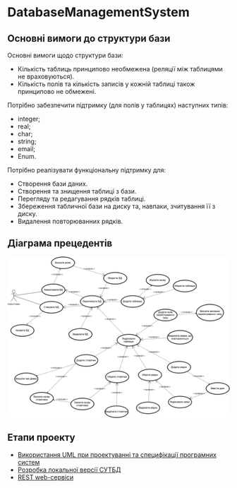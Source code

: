 # DatabaseManagementSystem

## Основні вимоги до структури бази

Основні вимоги щодо структури бази:
* Кількість таблиць принципово необмежена (реляції між таблицями не враховуються).
* Кількість полів та кількість записів у кожній таблиці також принципово не обмежені.

Потрібно забезпечити підтримку (для полів у таблицях) наступних типів:
* integer;
* real;
* char;
* string;
* email;
* Enum.

Потрібно реалізувати функціональну підтримку для:
* Створення бази даних.
* Створення та знищення таблиці з бази.
* Перегляду та редагування рядків таблиці.
* Збереження табличної бази на диску та, навпаки, зчитування її з диску.
* Видалення повторюванних рядків.

## Діаграма прецедентів

![Use-Case stage 0](img/UseCase0.png?raw=true)


## Етапи проекту

* [Використання UML при проектуванні та специфікації програмних систем](https://github.com/Forgefill/TTP-41_IT_Course_Project/blob/master/docs/stage%204.md)
* [Розробка локальної версії СУТБД](https://github.com/Forgefill/TTP-41_IT_Course_Project/blob/master/docs/stage%201-2.md)
* [REST web-сервіси](https://github.com/Forgefill/TTP-41_IT_Course_Project/blob/master/docs/stage3.md)

